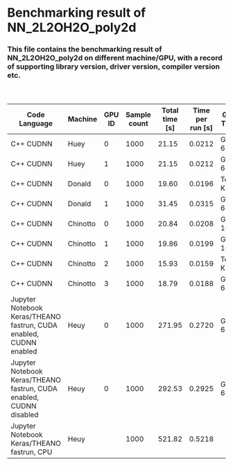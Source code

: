 # Benchmarking result of NN_2L2OH2O_poly2d 

### This file contains the benchmarking result of NN_2L2OH2O_poly2d on different machine/GPU, with a record of supporting library version, driver version, compiler version etc.
### 
<br>

Code Language  |  Machine  |  GPU ID  |  Sample count  |  Total time [s]  |  **Time per run [s]**  |  GPU Type  |  Driver Version  |  Compiler  |  Compiler version  |  Supporting Lib 1  |  Supporting Lib 1 version  |  Supporting Lib 2  |  Supporting Lib 2 version  |  Supporting Lib 3  |  Supporting Lib 3 version  |  Supporting Lib 4  |  Supporting Lib 4 version
 --- | --- | --- | --- | --- | --- | --- | --- | --- | --- | --- | --- | --- | --- | --- | --- | --- | --- |
C++ CUDNN  |  Huey  |  0  |  1000  |  21.15  |  0.0212  |  GTX 680  |  375.26  |  g++  |  4.8.5  |  CUDA  |  8.0.61  |  CUDNN  |  6.0.21  |    |    |    |  
C++ CUDNN  |  Huey  |  1  |  1000  |  21.15  |  0.0212  |  GTX 680  |  375.26  |  g++  |  4.8.5  |  CUDA  |  8.0.61  |  CUDNN  |  6.0.21  |    |    |    |  
C++ CUDNN  |  Donald  |  0  |  1000  |  19.60  |  0.0196  |  Tesla K40c  |  375.26  |  g++  |  4.8.5  |  CUDA  |  8.0.61  |  CUDNN  |  6.0.21  |    |    |    |  
C++ CUDNN  |  Donald  |  1  |  1000  |  31.45  |  0.0315  |  GTX 680  |  375.26  |  g++  |  4.8.5  |  CUDA  |  8.0.61  |  CUDNN  |  6.0.21  |    |    |    |  
C++ CUDNN  |  Chinotto  |  0  |  1000  |  20.84  |  0.0208  |  GTX 1080  |  375.26  |  g++  |  4.8.5  |  CUDA  |  8.0.44  |  CUDNN  |  6.0.21  |    |    |    |  
C++ CUDNN  |  Chinotto  |  1  |  1000  |  19.86  |  0.0199  |  GTX 1080  |  375.26  |  g++  |  4.8.5  |  CUDA  |  8.0.44  |  CUDNN  |  6.0.21  |    |    |    |  
C++ CUDNN  |  Chinotto  |  2  |  1000  |  15.93  |  0.0159  |  Tesla K40c  |  375.26  |  g++  |  4.8.5  |  CUDA  |  8.0.44  |  CUDNN  |  6.0.21  |    |    |    |  
C++ CUDNN  |  Chinotto  |  3  |  1000  |  18.79  |  0.0188  |  GTX 680  |  375.26  |  g++  |  4.8.5  |  CUDA  |  8.0.44  |  CUDNN  |  6.0.21  |    |    |    |  
Jupyter Notebook Keras/THEANO fastrun, CUDA enabled, CUDNN enabled  |  Heuy  |  0  |  1000  |  271.95  |  0.2720  |  GTX 680  |  375.26  |  Python   |  3.6.1  |  CUDA  |  8.0.61  |  CUDNN  |  6.0.21  |  Keras  |  2.0.5  |  Theano  |  0.9.0-dev
Jupyter Notebook Keras/THEANO fastrun, CUDA enabled, CUDNN disabled  |  Heuy  |  0  |  1000  |  292.53  |  0.2925  |  GTX 680  |  375.26  |  Python   |  3.6.1  |  CUDA  |  8.0.61  |    |    |  Keras  |  2.0.5  |  Theano  |  0.9.0-dev
Jupyter Notebook Keras/THEANO fastrun, CPU  |  Heuy  |    |  1000  |  521.82  |  0.5218  |    |    |  Python   |  3.6.1  |    |    |    |    |  Keras  |  2.0.5  |  Theano  |  0.9.0-dev
